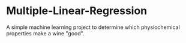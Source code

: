 # Multiple-Linear-Regression
A simple machine learning project to determine which physiochemical properties make a wine "good".
